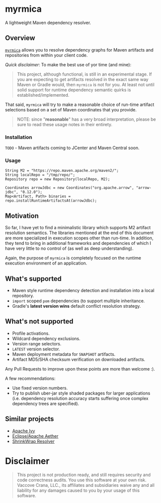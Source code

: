# myrmica

A lightweight Maven dependency resolver.

## Overview

[`myrmica`](https://en.wikipedia.org/wiki/Myrmica) allows you to resolve dependency graphs for Maven artifacts and
repositories from within your client code.

*Quick disclaimer*: To make the best use of yor time (and mine):

> This project, although functional, is still in an experimental stage. If you
> are expecting to get artifacts resolved in the exact same way Maven
> or Gradle would, then `myrmica` is not for you. At least not until solid
> support for runtime dependency semantic quirks is established/implemented.

That said, `myrmica` will try to make a reasonable choice of run-time artifact
selections based on a set of Maven coordinates that you provide.

> NOTE: since "__reasonable__" has a very broad interpretation, please be sure
> to read these usage notes in their entirety.

### Installation

`TODO` - Maven artifacts coming to JCenter and Maven Central soon.

### Usage

```$java
String M2 = "https://repo.maven.apache.org/maven2/";
String localRepo = "/tmp/repo/";
Repository repo = new Repository(localRepo, M2);

Coordinates arrowJdbc = new Coordinates("org.apache.arrow", "arrow-jdbc", "0.12.0");
Map<Artifact, Path> binaries = repo.installRuntimeArtifactsAt(arrowJdbc);
```

## Motivation

So far, I have yet to find a minimalistic library which supports M2 artifact
resolution semantics. The libraries mentioned at the end of this document are
more specialized in execution scopes other than run-time. In addition, they tend
to bring in additional frameworks and dependencies of which I have very little
to no control of (as well as deep understanding).

Again, the purpose of `myrmica` is completely focused on the runtime execution
environment of an application.

## What's supported

- Maven style runtime dependency detection and installation into a local repository.
- `import` scoped `pom` dependencies (to support multiple inheritance.
- Gradle's __latest version wins__ default conflict resolution strategy.

## What's not supported

- Profile activations.
- Wildcard dependency exclusions.
- Version range selectors.
- `LATEST` version selector.
- Maven deployment metadata for `SNAPSHOT` artifacts.
- Artifact MD5/SHA checksum verification on downloaded artifacts.

Any Pull Requests to improve upon these points are more than welcome :).

A few recommendations:

- Use fixed version numbers.
- Try to publish uber-jar style shaded packages for larger applications (i.e. 
dependency resolution accuracy starts suffering once complex dependency trees
are specified).

## Similar projects

- [Apache Ivy](http://ant.apache.org/ivy/)
- [Eclipse/Apache Aether](https://projects.eclipse.org/projects/technology.aether)
- [ShrinkWrap Resolver](https://github.com/shrinkwrap/resolver)

# Disclaimer

> This project is not production ready, and still requires security and code correctness audits.
> You use this software at your own risk. Vaccove Crana, LLC., its affiliates and subsidiaries waive
> any and all liability for any damages caused to you by your usage of this software.
